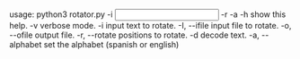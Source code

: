 usage: python3 rotator.py -i <input string> -r <position> -a <alphabet>
	-h			show this help.
	-v			verbose mode.
	-i <text>		input text to rotate.
	-I, --ifile <file>	input file to rotate.
	-o, --ofile <file>	output file.
	-r, --rotate <number>	positions to rotate.
	-d			decode text.
	-a, --alphabet <text>	set the alphabet (spanish or english)
